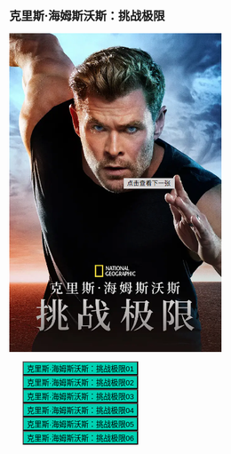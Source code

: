 ## 克里斯·海姆斯沃斯：挑战极限

![leishen.png](leishen.png)

* <button class="btn btn-link" onclick="play('https://s.xlzys.com/play/qaQ6lvGb/index.m3u8')">克里斯·海姆斯沃斯：挑战极限01</button>
* <button class="btn btn-link" onclick="play('https://s.xlzys.com/play/BeXrvnvb/index.m3u8')">克里斯·海姆斯沃斯：挑战极限02</button>
* <button class="btn btn-link" onclick="play('https://s.xlzys.com/play/rb27POMd/index.m3u8')">克里斯·海姆斯沃斯：挑战极限03</button>
* <button class="btn btn-link" onclick="play('https://s.xlzys.com/play/9b6Bl2Ob/index.m3u8')">克里斯·海姆斯沃斯：挑战极限04</button>
* <button class="btn btn-link" onclick="play('https://s.xlzys.com/play/Xe00NO5e/index.m3u8')">克里斯·海姆斯沃斯：挑战极限05</button>
* <button class="btn btn-link" onclick="play('https://s.xlzys.com/play/nel2lDjb/index.m3u8')">克里斯·海姆斯沃斯：挑战极限06</button>


<style>
  .btn-link {
    background: hsl(171, 100%, 41%);
  }

  .btn-link:hover {
    background: hsl(48, 100%, 67%);
  }

  ul {
    list-style-type: none;
  }

</style>

<script>
  function play(url) {
    window.location.href = "/tv/?url=" + url;
  }
</script>
